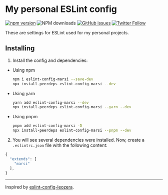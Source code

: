 # My personal ESLint config

[![npm version](https://badge.fury.io/js/eslint-config-marsi.svg)](https://badge.fury.io/js/eslint-config-marsi) ![NPM downloads](https://img.shields.io/npm/dm/eslint-config-marsi) [![GitHub issues](https://img.shields.io/github/issues/marsidev/eslint-config-marsi)](https://github.com/marsidev/eslint-config-marsi/issues) [![Twitter Follow](https://img.shields.io/twitter/follow/marsigliacr?label=Follow%20on%20Twitter)](https://twitter.com/marsigliacr/)

These are settings for ESLint used for my personal projects.

## Installing

1. Install the config and dependencies:

  - Using npm
    ```bash
    npm i eslint-config-marsi --save-dev
    npx install-peerdeps eslint-config-marsi --dev
    ```

  - Using yarn
    ```bash
    yarn add eslint-config-marsi --dev
    npx install-peerdeps eslint-config-marsi --yarn --dev
    ```

  - Using pnpm
    ```bash
    pnpm add eslint-config-marsi -D
    npx install-peerdeps eslint-config-marsi --pnpm --dev
    ```

2. You will see several dependencies were installed. Now, create a `.eslintrc.json` file with the following content:

```js
{
  "extends": [
    "marsi"
  ],
}
```

---

Inspired by [eslint-config-leozera](https://github.com/leonardofaria/eslint-config-leozera).
